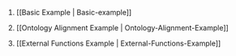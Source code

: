 1. [[Basic Example | Basic-example]]

2. [[Ontology Alignment Example | Ontology-Alignment-Example]]

3. [[External Functions Example | External-Functions-Example]]
